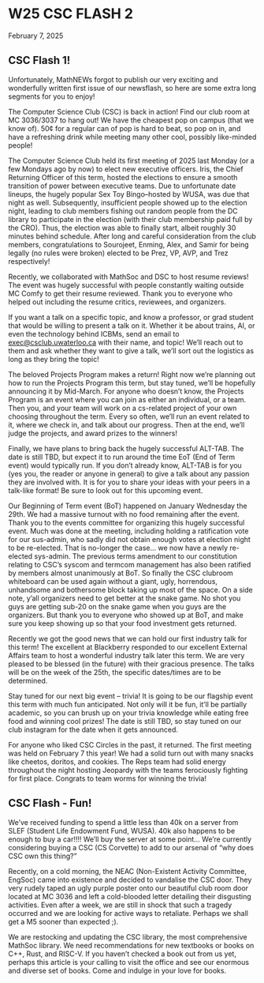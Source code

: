 # W25 CSC FLASH 2

February 7, 2025

## CSC Flash 1!

Unfortunately, MathNEWs forgot to publish our very exciting and wonderfully written first issue of our newsflash, so here are some extra long segments for you to enjoy!

The Computer Science Club (CSC) is back in action! Find our club room at MC 3036/3037 to hang out! We have the cheapest pop on campus (that we know of). 50¢ for a regular can of pop is hard to beat, so pop on in, and have a refreshing drink while meeting many other cool, possibly like-minded people!

The Computer Science Club held its first meeting of 2025 last Monday (or a few Mondays ago by now) to elect new executive officers. Iris, the Chief Returning Officer of this term, hosted the elections to ensure a smooth transition of power between executive teams. Due to unfortunate date lineups, the hugely popular Sex Toy Bingo–hosted by WUSA, was due that night as well. Subsequently, insufficient people showed up to the election night, leading to club members fishing out random people from the DC library to participate in the election (with their club membership paid full by the CRO). Thus, the election was able to finally start, albeit roughly 30 minutes behind schedule. After long and careful consideration from the club members, congratulations to Sourojeet, Enming, Alex, and Samir for being legally (no rules were broken) elected to be Prez, VP, AVP, and Trez respectively! 

Recently, we collaborated with MathSoc and DSC to host resume reviews! The event was hugely successful with people constantly waiting outside MC Comfy to get their resume reviewed. Thank you to everyone who helped out including the resume critics, reviewees, and organizers.

If you want a talk on a specific topic, and know a professor, or grad student that would be willing to present a talk on it. Whether it be about trains, AI, or even the technology behind ICBMs, send an email to [exec@csclub.uwaterloo.ca](mailto:exec@csclub.uwaterloo.ca) with their name, and topic! We’ll reach out to them and ask whether they want to give a talk, we’ll sort out the logistics as long as they bring the topic!

The beloved Projects Program makes a return! Right now we’re planning out how to run the Projects Program this term, but stay tuned, we’ll be hopefully announcing it by Mid-March. For anyone who doesn’t know, the Projects Program is an event where you can join as either an individual, or a team. Then you, and your team will work on a cs-related project of your own choosing throughout the term. Every so often, we’ll run an event related to it, where we check in, and talk about our progress. Then at the end, we’ll judge the projects, and award prizes to the winners!

Finally, we have plans to bring back the hugely successful ALT-TAB. The date is still TBD, but expect it to run around the time EoT (End of Term event) would typically run. If you don’t already know, ALT-TAB is for you (yes you, the reader or anyone in general) to give a talk about any passion they are involved with. It is for you to share your ideas with your peers in a talk-like format! Be sure to look out for this upcoming event.

Our Beginning of Term event (BoT) happened on January Wednesday the 29th. We had a massive turnout with no food remaining after the event. Thank you to the events committee for organizing this hugely successful event. Much was done at the meeting, including holding a ratification vote for our sus-admin, who sadly did not obtain enough votes at election night to be re-elected. That is no-longer the case… we now have a newly re-elected sys-admin. The previous terms amendment to our constitution relating to CSC’s syscom and termcom management has also been ratified by members almost unanimously at BoT. So finally the CSC clubroom whiteboard can be used again without a giant, ugly, horrendous, unhandsome and bothersome block taking up most of the space. On a side note, y’all organizers need to get better at the snake game. No shot you guys are getting sub-20 on the snake game when you guys are the organizers. But thank you to everyone who showed up at BoT, and make sure you keep showing up so that your food investment gets returned.

Recently we got the good news that we can hold our first industry talk for this term! The excellent at Blackberry responded to our excellent External Affairs team to host a wonderful industry talk later this term. We are very pleased to be blessed (in the future) with their gracious presence. The talks will be on the week of the 25th, the specific dates/times are to be determined. 

Stay tuned for our next big event – trivia! It is going to be our flagship event this term with much fun anticipated. Not only will it be fun, it’ll be partially academic, so you can brush up on your trivia knowledge while eating free food and winning cool prizes! The date is still TBD, so stay tuned on our club instagram for the date when it gets announced.

For anyone who liked CSC Circles in the past, it returned. The first meeting was held on February 7 this year! We had a solid turn out with many snacks like cheetos, doritos, and cookies. The Reps team had solid energy throughout the night hosting Jeopardy with the teams ferociously fighting for first place. Congrats to team worms for winning the trivia!

## CSC Flash - Fun!

We’ve received funding to spend a little less than 40k on a server from SLEF (Student Life Endowment Fund, WUSA). 40k also happens to be enough to buy a car!!!! We’ll buy the server at some point… We’re currently considering buying a CSC (CS Corvette) to add to our arsenal of “why does CSC own this thing?”

Recently, on a cold morning, the NEAC (Non-Existent Activity Committee, EngSoc) came into existence and decided to vandalise the CSC door. They very rudely taped an ugly purple poster onto our beautiful club room door located at MC 3036 and left a cold-blooded letter detailing their disgusting activities. Even after a week, we are still in shock that such a tragedy occurred and we are looking for active ways to retaliate. Perhaps we shall get a M5 sooner than expected ;). 

We are restocking and updating the CSC library, the most comprehensive MathSoc library. We need recommendations for new textbooks or books on C++, Rust, and RISC-V. If you haven’t checked a book out from us yet, perhaps this article is your calling to visit the office and see our enormous and diverse set of books. Come and indulge in your love for books.


